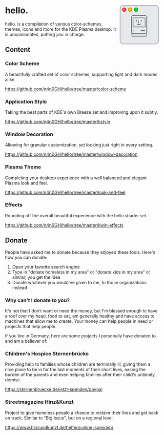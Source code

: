 <img src="hello_icon.png" align="right" width="128" /> hello.
======

hello. is a compilation of various color-schemes, themes, icons and more for the KDE Plasma desktop. It is unopinionated, putting _you_ in charge.

## Content

### Color Scheme

A beautifully crafted set of color schemes, supporting light and dark modes alike.

https://github.com/n4n0GH/hello/tree/master/color-scheme

### Application Style

Taking the best parts of KDE's own Breeze set and improving upon it subtly.

https://github.com/n4n0GH/hello/tree/master/kstyle

### Window Decoration

Allowing for granular customization, yet looking just right in every setting.

https://github.com/n4n0GH/hello/tree/master/window-decoration

### Plasma Theme

Completing your desktop experience with a well balanced and elegant Plasma look and feel.

https://github.com/n4n0GH/hello/tree/master/look-and-feel

### Effects

Rounding off the overall beautiful experience with the hello shader set.

https://github.com/n4n0GH/hello/tree/master/kwin-effects

## Donate

People have asked me to donate because they enjoyed these tools. Here's how you can donate:

1) Open your favorite search engine
2) Type in "donate homeless in my area" or "donate kids in my area" or similar, you get the idea
3) Donate whatever you would've given to me, to those organizations instead

### Why can't I donate to you?

It's not that I don't want or need the money, but I'm blessed enough to have a roof over my head, food to eat, am generally healthy and have access to machines that allow me to create. Your money can help people in need or projects that help people.

If you live in Germany, here are some projects I personally have donated to and am a believer of:

### Children's Hospice Sternenbrücke

Providing help to families whose children are terminally ill, giving them a nice place to be in for the last moments of their short lives, easing the burden of the parents and even helping families after their child's untimely demise.

https://sternenbruecke.de/jetzt-spenden/paypal

### Streetmagazine Hinz&Kunzt

Project to give homeless people a chance to reclaim their lives and get back on track. Similar to "Big Issue", but on a regional level.

https://www.hinzundkunzt.de/helfen/online-spenden/
